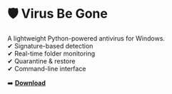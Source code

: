 # 🛡️ Virus Be Gone

A lightweight Python-powered antivirus for Windows.  
✔ Signature-based detection  
✔ Real-time folder monitoring  
✔ Quarantine & restore  
✔ Command-line interface

➡️ [**Download**](https://github.com/arlotalkington/Virus-Be-Gone/releases/tag/virus_be_gone)
